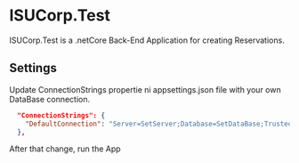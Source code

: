 # ISUCorp.Test
ISUCorp.Test is a .netCore Back-End Application for creating Reservations.

## Settings

Update ConnectionStrings propertie ni appsettings.json file with your own DataBase connection.
```json
  "ConnectionStrings": {
    "DefaultConnection": "Server=SetServer;Database=SetDataBase;Trusted_Connection=true;MultipleActiveResultSets=true;User ID=SetID;Password=SetPassword;"
  },
```

After that change, run the App

